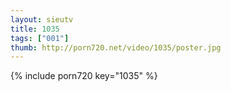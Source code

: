 ```yaml
--- 
layout: sieutv
title: 1035
tags: ["001"]
thumb: http://porn720.net/video/1035/poster.jpg
---
```

{% include porn720 key="1035" %} 
